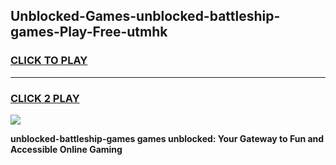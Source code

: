 
## Unblocked-Games-unblocked-battleship-games-Play-Free-utmhk
<h3>
<a href="https://premium76.site?title=unblocked-battleship-games&ref=18A1">CLICK TO PLAY</a></h3>
<hr>

<h3>
<a href="https://premium76.site?title=unblocked-battleship-games&ref=18A1">CLICK 2 PLAY</a>
  
</h3>

<a href="https://premium76.site?title=unblocked-battleship-games&ref=18A1"><img src="https://clearcache.store/games.png"></a>


**unblocked-battleship-games games unblocked: Your Gateway to Fun and Accessible Online Gaming**
